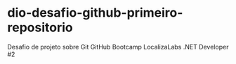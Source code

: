 # dio-desafio-github-primeiro-repositorio
Desafio de projeto sobre Git GitHub Bootcamp LocalizaLabs .NET Developer #2
